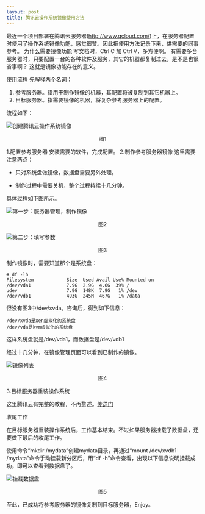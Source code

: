 ```yaml
---
layout: post
title: 腾讯云操作系统镜像使用方法
---
```


最近一个项目部署在腾讯云服务器(http://www.qcloud.com/)上，在服务器配置时使用了操作系统镜像功能，感觉很赞。因此把使用方法记录下来，供需要的同事参考。
为什么需要镜像功能
写文档时，Ctrl C 加 Ctrl V，多方便啊。
有需要多台服务器时，只要配置一台的各种软件及服务，其它的机器都复制过去，是不是也很省事啊？
这就是镜像功能存在的意义。

使用流程
先解释两个名词：
1.	参考服务器。指用于制作镜像的机器，其配置将被复制到其它机器上。
2.	目标服务器。指需要镜像的机器，将复杂参考服务器上的配置。

流程如下：

![创建腾讯云操作系统镜像](http://spetacular.github.io/images/2014-10-21/work_flow.png)
<center>图1</center>

1.配置参考服务器
安装需要的软件，完成配置。
2.制作参考服务器镜像
这里需要注意两点：


- 只对系统盘做镜像，数据盘需要另外处理。


- 制作过程中需要关机，整个过程持续十几分钟。

具体过程如下图所示。
 
![第一步：服务器管理，制作镜像](http://spetacular.github.io/images/2014-10-21/step_1_server_management.jpg)
<center>图2</center>

![第二步：填写参数](http://spetacular.github.io/images/2014-10-21/step_2_make_image.png)
<center>图3</center>

制作镜像时，需要知道那个是系统盘：

	# df -lh
	Filesystem            Size  Used Avail Use% Mounted on
	/dev/vda1             7.9G  2.9G  4.6G  39% /
	udev                  7.9G  148K  7.9G   1% /dev
	/dev/vdb1             493G  245M  467G   1% /data

但没有图3中/dev/xvda。咨询后，得到如下信息：

	/dev/xvda是xen虚拟化的系统盘
	/dev/vda是kvm虚拟化的系统盘

这样系统盘就是/dev/vda1，而数据盘是/dev/vdb1

经过十几分钟，在镜像管理页面可以看到已制作的镜像。

![镜像列表](http://spetacular.github.io/images/2014-10-21/done.jpg)
<center>图4</center>

3.目标服务器重装操作系统

这里腾讯云有完整的教程，不再赘述。[传送门][1]

收尾工作

在目标服务器重装操作系统后，工作基本结束。不过如果服务器挂载了数据盘，还要做下最后的收尾工作。

使用命令“mkdir /mydata”创建mydata目录，再通过“mount /dev/xvdb1 /mydata”命令手动挂载新分区后，用“df -h”命令查看，出现以下信息说明挂载成功，即可以查看到数据盘了。
 
![挂载数据盘](http://spetacular.github.io/images/2014-10-21/show_df.png)
<center>图5</center>

至此，已成功将参考服务器的镜像复制到目标服务器，Enjoy。

 [1]: http://wiki.qcloud.com/wiki/%E4%BA%91%E6%9C%8D%E5%8A%A1%E5%99%A8%E7%AE%A1%E7%90%86#6._.E9.87.8D.E8.A3.85.E6.93.8D.E4.BD.9C.E7.B3.BB.E7.BB.9F "目标服务器重装操作系统"